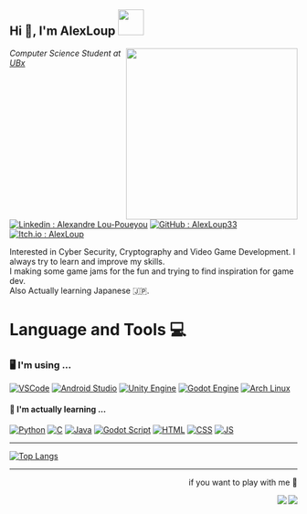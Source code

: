 <h2>Hi 👋, I'm AlexLoup <img src="https://media.giphy.com/media/UHDB3gcgTHKotMQHiA/giphy.gif" width="45"></h2>
<img align="right" src="https://media.giphy.com/media/qgQUggAC3Pfv687qPC/giphy.gif" width="300">
<p><em>Computer Science Student at <a href="https://www.u-bordeaux.fr/">UBx</a></em></p>

[![Linkedin : Alexandre Lou-Poueyou](https://img.shields.io/badge/LinkedIn-0077B5?style=for-the-badge&logo=linkedin&logoColor=white)](https://www.linkedin.com/in/alexandre-lou-poueyou-426882267/)
[![GitHub : AlexLoup33](https://img.shields.io/badge/GitHub-100000?style=for-the-badge&logo=github&logoColor=white)](https://www.github.com/AlexLoup33)
[![Itch.io : AlexLoup](https://img.shields.io/badge/Itch.io-FA5C5C?style=for-the-badge&logo=itchdotio&logoColor=white)](https://alexloup.itch.io/)

<p>Interested in Cyber Security, Cryptography and Video Game Development. I always try to learn and improve my skills.<br>I making some game jams for the fun and trying to find inspiration for game dev.<br>Also Actually learning Japanese 🇯🇵.</p>

<h1>Language and Tools 💻</h1>

<h3>🖥️ I'm using ... </h3>

[![VSCode](https://img.shields.io/badge/Visual_Studio_Code-0078D4?style=for-the-badge&logo=visual%20studio%20code&logoColor=white)](https://code.visualstudio.com/)
[![Android Studio](https://img.shields.io/badge/Android_Studio-3DDC84?style=for-the-badge&logo=android-studio&logoColor=white)](https://developer.android.com/studio)
[![Unity Engine](https://img.shields.io/badge/Unity-100000?style=for-the-badge&logo=unity&logoColor=white)](https://unity.com/fr)
[![Godot Engine](https://img.shields.io/badge/Godot_Engine-478CBF?style=for-the-badge&logo=godot-engine&logoColor=white)](https://godotengine.org/)
[![Arch Linux](https://img.shields.io/badge/Arch_Linux-1793D1?style=for-the-badge&logo=arch-linux&logoColor=white)](https://archlinux.fr/)

<h4>🌱 I'm actually learning ...</h4>

[![Python](https://img.shields.io/badge/Python-3776AB?style=for-the-badge&logo=python&logoColor=white)](https://www.python.org)
[![C](https://img.shields.io/badge/C-00599C?style=for-the-badge&logo=c&logoColor=white)](https://clang.llvm.org/)
[![Java](https://img.shields.io/badge/Java-ED8B00?style=for-the-badge&logo=openjdk&logoColor=white)](https://www.java.com/fr/)
[![Godot Script](https://img.shields.io/badge/GD_Script-478CBF?style=for-the-badge&logo=godot-engine&logoColor=white)](https://godotengine.org/article/godot-4-0-docs-sprint/)
[![HTML](https://img.shields.io/badge/HTML5-E34F26?style=for-the-badge&logo=html5&logoColor=white)](https://developer.mozilla.org/fr/docs/Web/HTML)
[![CSS](https://img.shields.io/badge/CSS3-1572B6?style=for-the-badge&logo=css3&logoColor=white)](https://developer.mozilla.org/fr/docs/Web/CSS)
[![JS](https://img.shields.io/badge/JavaScript-323330?style=for-the-badge&logo=javascript&logoColor=F7DF1E)](https://developer.mozilla.org/fr/docs/Web/JavaScript)

<hr>

[![Top Langs](https://github-readme-stats.vercel.app/api/top-langs/?username=AlexLoup33&theme=nord&show_icons=true&hide_border=false&layout=compact)](https://github.com/AlexLoup33)

<hr>

<p align="right">if you want to play with me 🙂</p>
<a href="https://steamcommunity.com/profiles/76561198962498614" align="right"><img src="https://img.shields.io/badge/Steam-000000?style=for-the-badge&logo=steam&logoColor=white" align="right"></a>
<a href="https://www.leagueoflegends.com/fr-fr/" align="right"><img src="https://img.shields.io/badge/Riot_Games-D32936?style=for-the-badge&logo=riot-games&logoColor=white" align="right"></a>
<!---
AlexLoup33/AlexLoup33 is a ✨ special ✨ repository because its `README.md` (this file) appears on your GitHub profile.
You can click the Preview link to take a look at your changes.
--->

